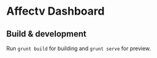 # Affectv Dashboard

## Build & development

Run `grunt build` for building and `grunt serve` for preview.

